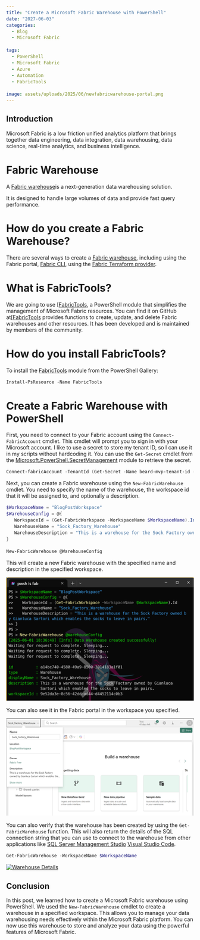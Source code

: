 ```yaml
---
title: "Create a Microsoft Fabric Warehouse with PowerShell"
date: "2027-06-03"
categories:
  - Blog
  - Microsoft Fabric

tags:
  - PowerShell
  - Microsoft Fabric
  - Azure
  - Automation
  - FabricTools

image: assets/uploads/2025/06/newfabricwarehouse-portal.png
---
```

## Introduction

Microsoft Fabric is a low friction unified analytics platform that brings together data engineering, data integration, data warehousing, data science, real-time analytics, and business intelligence.

# Fabric Warehouse
A [Fabric warehouse](https://learn.microsoft.com/en-us/fabric/data-warehouse/data-warehousing?WT.mc_id=DP-MVP-5002693)is a next-generation data warehousing solution.

It is designed to handle large volumes of data and provide fast query performance.

# How do you create a Fabric Warehouse?

There are several ways to create a [Fabric warehouse](https://learn.microsoft.com/en-us/fabric/data-warehouse/data-warehousing?WT.mc_id=DP-MVP-5002693), including using the Fabric portal, [Fabric CLI](https://learn.microsoft.com/en-us/rest/api/fabric/articles/fabric-command-line-interface?WT.mc_id=DP-MVP-5002693), using the [Fabric Terraform provider](https://registry.terraform.io/providers/microsoft/fabric/latest/docs).

# What is FabricTools?
We are going to use [[FabricTools](https://www.powershellgallery.com/packages/FabricTools?WT.mc_id=DP-MVP-5002693), a PowerShell module that simplifies the management of Microsoft Fabric resources. You can find it on GitHub at[[FabricTools](https://github.com/dataplat/FabricTools?WT.mc_id=DP-MVP-5002693) provides functions to create, update, and delete Fabric warehouses and other resources. It has been developed and is maintained by members of the community.

# How do you install FabricTools?
To install the [FabricTools](https://www.powershellgallery.com/packages/FabricTools?WT.mc_id=DP-MVP-5002693) module from the PowerShell Gallery:

```powershell
Install-PsResource -Name FabricTools
```
# Create a Fabric Warehouse with PowerShell
First, you need to connect to your Fabric account using the `Connect-FabricAccount` cmdlet. This cmdlet will prompt you to sign in with your Microsoft account. I like to use a secret to store my tenant ID, so I can use it in my scripts without hardcoding it. You can use the `Get-Secret` cmdlet from the [Microsoft.PowerShell.SecretManagement](https://learn.microsoft.com/en-us/powershell/module/microsoft.powershell.secretmanagement/?WT.mc_id=DP-MVP-5002693) module to retrieve the secret.

```powershell
Connect-fabricAccount -TenantId (Get-Secret -Name beard-mvp-tenant-id -AsPlainText)
```
Next, you can create a Fabric warehouse using the `New-FabricWarehouse` cmdlet. You need to specify the name of the warehouse, the workspace id that it will be assigned to, and optionally a description.

```powershell
$WorkspaceName = "BlogPostWorkspace"
$WarehouseConfig = @{
   WorkspaceId = (Get-FabricWorkspace -WorkspaceName $WorkspaceName).Id
   WarehouseName = "Sock_Factory_Warehouse"
   WarehouseDescription = "This is a warehouse for the Sock Factory owned by Gianluca Sartori which enables the socks to leave in pairs."
}

New-FabricWarehouse @WarehouseConfig
```
This will create a new Fabric warehouse with the specified name and description in the specified workspace.

[![Warehouse Created](../assets/uploads/2025/06/newfabricwarehouse-pwsh.png)](../assets/uploads/2025/06/newfabricwarehouse-pwsh.png)

You can also see it in the Fabric portal in the workspace you specified.

[![Warehouse in Fabric Portal](../assets/uploads/2025/06/newfabricwarehouse-portal.png)](../assets/uploads/2025/06/newfabricwarehouse-portal.png)

You can also verify that the warehouse has been created by using the `Get-FabricWarehouse` function. This will also return the details of the SQL connection string that you can use to connect to the warehouse from other applications like [SQL Server Management Studio](https://learn.microsoft.com/en-us/ssms/?WT.mc_id=DP-MVP-5002693) [Visual Studio Code](https://code.visualstudio.com/?WT.mc_id=DP-MVP-5002693).

```powershell
Get-FabricWarehouse -WorkspaceName $WorkspaceName
```
[![Warehouse Details](../assets/uploads/2025/06/fabric-warehouse.png)](../assets/uploads/2025/06/fabric-warehouse.png)

## Conclusion
In this post, we learned how to create a Microsoft Fabric warehouse using PowerShell. We used the `New-FabricWarehouse` cmdlet to create a warehouse in a specified workspace. This allows you to manage your data warehousing needs effectively within the Microsoft Fabric platform.
You can now use this warehouse to store and analyze your data using the powerful features of Microsoft Fabric.